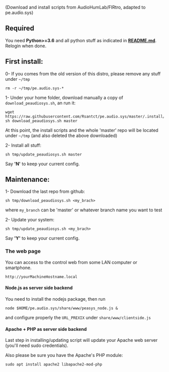 (Download and install scripts from AudioHumLab/FIRtro, adapted to pe.audio.sys)

## Required

You need **Python>=3.6** and all python stuff as indicated in **[README.md](https://github.com/Rsantct/pe.audio.sys/blob/master/pre.di.c/README.md)**. Relogin when done.

## First install:

0- If you comes from the old version of this distro, please remove any stuff under `~/tmp` 

    rm -r ~/tmp/pe.audio.sys-*

1- Under your home folder, download manually a copy of `download_peaudiosys.sh`, an run it:

```
wget https://raw.githubusercontent.com/Rsantct/pe.audio.sys/master/.install/download_peaudiosys.sh
sh download_peaudiosys.sh master
```

At this point, the install scripts and the whole 'master' repo will be located under `~/tmp` (and also deleted the above downloaded)

2- Install all stuff:

`sh tmp/update_peaudiosys.sh master`

Say **'N'** to keep your current config.

## Maintenance:
 
1- Download the last repo from github:

`sh tmp/download_peaudiosys.sh <my_brach>`

where `my_branch` can be 'master' or whatever branch name you want to test

2- Update your system:

`sh tmp/update_peaudiosys.sh <my_brach>`

Say **'Y'** to keep your current config.


### The web page

You can access to the control web from some LAN computer or smartphone.

    http://yourMachineHostname.local

#### Node.js as server side backend

You need to install the nodejs package, then run

    node $HOME/pe.audio.sys/share/www/peasys_node.js &

and configure properly the `URL_PREXIX` under `share/www/clientside.js`


#### Apache + PHP as server side backend

Last step in installing/updating script will update your Apache web server (you'll need sudo credentials).

Also please be sure you have the Apache's PHP module:

    sudo apt install apache2 libapache2-mod-php





